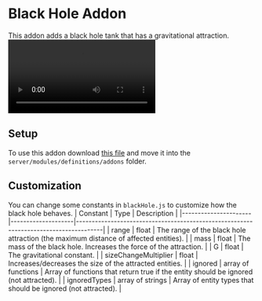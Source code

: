 # Black Hole Addon
This addon adds a black hole tank that has a gravitational attraction.
![Black hole clip](https://github.com/P-R-2000/aps-plus-plus-addons/blob/main/blackHole/clip.webm)
## Setup
To use this addon download [this file](https://github.com/P-R-2000/aps-plus-plus-addons/blob/main/blackHole/blackHole.js) and move it into the `server/modules/definitions/addons` folder.
## Customization
You can change some constants in `blackHole.js` to customize how the black hole behaves.
| Constant             | Type               | Description                                                                          |
|----------------------|--------------------|--------------------------------------------------------------------------------------|
| range                | float              | The range of the black hole attraction (the maximum distance of affected entities).  |
| mass                 | float              | The mass of the black hole. Increases the force of the attraction.                   |
| G                    | float              | The gravitational constant.                                                          |
| sizeChangeMultiplier | float              | Increases/decreases the size of the attracted entities.                              |
| ignored              | array of functions | Array of functions that return true if the entity should be ignored (not attracted). |
| ignoredTypes         | array of strings   | Array of entity types that should be ignored (not attracted).                        |